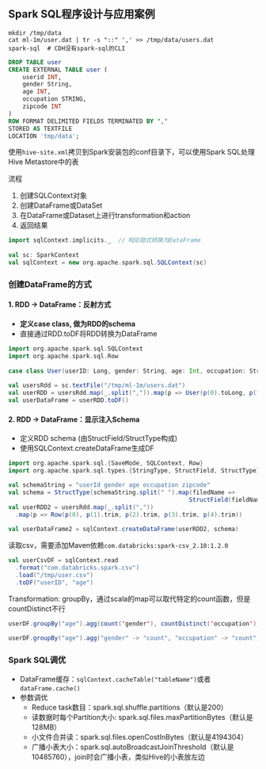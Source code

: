 ## 	Spark SQL程序设计与应用案例

```shell
mkdir /tmp/data
cat ml-1m/user.dat | tr -s "::" ',' >> /tmp/data/users.dat
spark-sql  # CDH没有spark-sql的CLI
```

```SQL
DROP TABLE user
CREATE EXTERNAL TABLE user (
	userid INT,
	gender String,
	age INT,
	occupation STRING,
	zipcode INT
)
ROW FORMAT DELIMITED FIELDS TERMINATED BY ","
STORED AS TEXTFILE
LOCATION 'tmp/data';
```

使用`hive-site.xml`拷贝到Spark安装包的conf目录下，可以使用Spark SQL处理Hive Metastore中的表

流程

1. 创建SQLContext对象
2. 创建DataFrame或DataSet
3. 在DataFrame或Dataset上进行transformation和action
4. 返回结果

```scala
import sqlContext.implicits._  // RDD隐式转换为DataFrame
  
val sc: SparkContext
val sqlContext = new org.apache.spark.sql.SQLContext(sc)
```

### 创建DataFrame的方式

#### 1. RDD -> DataFrame：反射方式

* **定义case class, 做为RDD的schema**
* 直接通过RDD.toDF将RDD转换为DataFrame

```scala
import org.apache.spark.sql.SQLContext
import org.apache.spark.sql.Row
  
case class User(userID: Long, gender: String, age: Int, occupation: String, zipcode: Int)
    
val usersRdd = sc.textFile("/tmp/ml-1m/users.dat")
val userRDD = usersRdd.map(_.split(",")).map(p => User(p(0).toLong, p(1).trim, p(2).toInt, p(3), p(4).toInt))
val userDataFrame = userRDD.toDF()
```

#### 2. RDD -> DataFrame：显示注入Schema

* 定义RDD schema (由StructField/StructType构成)
* 使用SQLContext.createDataFrame生成DF

```scala
import org.apache.spark.sql.{SaveMode, SQLContext, Row}
import org.apache.spark.sql.types.{StringType, StructField, StructType}

val schemaString = "userId gender age occupation zipcode"
val schema = StructType(schemaString.split(" ").map(filedName =>
                                                   StructField(fieldName, StringType, true)))
val userRDD2 = usersRdd.map(_.split(","))
  .map(p => Row(p(0), p(1).trim, p(2).trim, p(3).trim, p(4).trim))
  
val userDataFrame2 = sqlContext.createDataFrame(userRDD2, schema)  
```

读取csv，需要添加Maven依赖`com.databricks:spark-csv_2.10:1.2.0`

```scala
val userCsvDF = sqlContext.read
  .format("com.databricks.spark.csv")
  .load("/tmp/user.csv")
  .toDF("userID", "age")
```

Transformation: groupBy，通过scala的map可以取代特定的count函数，但是countDistinct不行

```scala
userDF.groupBy("age").agg(count('gender'), countDistinct('occupation')).show()
  
userDF.groupBy("age").agg("gender" -> "count", "occupation" -> "count").show()
```

### Spark SQL调优

* DataFrame缓存：`sqlContext.cacheTable("tableName")`或者`dataFrame.cache()`
* 参数调优
  * Reduce task数目：spark.sql.shuffle.partitions（默认是200）
  * 读数据时每个Partition大小: spark.sql.files.maxPartitionBytes（默认是128MB）
  * 小文件合并读：spark.sql.files.openCostInBytes（默认是4194304）
  * 广播小表大小：spark.sql.autoBroadcastJoinThreshold（默认是10485760），join时会广播小表，类似Hive的小表放左边